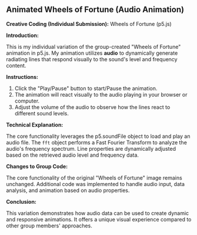 ## Animated Wheels of Fortune (Audio Animation)

**Creative Coding (Individual Submission):** Wheels of Fortune (p5.js)

**Introduction:**

This is my individual variation of the group-created "Wheels of Fortune" animation in p5.js. My animation utilizes **audio** to dynamically generate radiating lines that respond visually to the sound's level and frequency content.

**Instructions:**

1. Click the "Play/Pause" button to start/Pause the animation.
2. The animation will react visually to the audio playing in your browser or computer.
3. Adjust the volume of the audio to observe how the lines react to different sound levels.

**Technical Explanation:**

The core functionality leverages the p5.soundFile object to load and play an audio file. The `fft` object performs a Fast Fourier Transform to analyze the audio's frequency spectrum. Line properties are dynamically adjusted based on the retrieved audio level and frequency data.

**Changes to Group Code:**

The core functionality of the original "Wheels of Fortune" image remains unchanged. Additional code was implemented to handle audio input, data analysis, and animation based on audio properties.

**Conclusion:**

This variation demonstrates how audio data can be used to create dynamic and responsive animations. It offers a unique visual experience compared to other group members' approaches.

